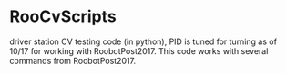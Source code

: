 # RooCvScripts
driver station CV testing code (in python), PID is tuned for turning as of 10/17 for working with RoobotPost2017.
This code works with several commands from RoobotPost2017.



